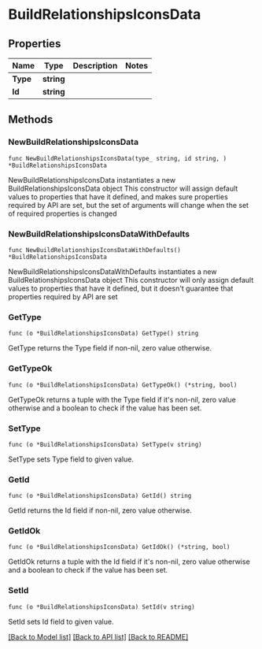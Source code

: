# BuildRelationshipsIconsData

## Properties

Name | Type | Description | Notes
------------ | ------------- | ------------- | -------------
**Type** | **string** |  | 
**Id** | **string** |  | 

## Methods

### NewBuildRelationshipsIconsData

`func NewBuildRelationshipsIconsData(type_ string, id string, ) *BuildRelationshipsIconsData`

NewBuildRelationshipsIconsData instantiates a new BuildRelationshipsIconsData object
This constructor will assign default values to properties that have it defined,
and makes sure properties required by API are set, but the set of arguments
will change when the set of required properties is changed

### NewBuildRelationshipsIconsDataWithDefaults

`func NewBuildRelationshipsIconsDataWithDefaults() *BuildRelationshipsIconsData`

NewBuildRelationshipsIconsDataWithDefaults instantiates a new BuildRelationshipsIconsData object
This constructor will only assign default values to properties that have it defined,
but it doesn't guarantee that properties required by API are set

### GetType

`func (o *BuildRelationshipsIconsData) GetType() string`

GetType returns the Type field if non-nil, zero value otherwise.

### GetTypeOk

`func (o *BuildRelationshipsIconsData) GetTypeOk() (*string, bool)`

GetTypeOk returns a tuple with the Type field if it's non-nil, zero value otherwise
and a boolean to check if the value has been set.

### SetType

`func (o *BuildRelationshipsIconsData) SetType(v string)`

SetType sets Type field to given value.


### GetId

`func (o *BuildRelationshipsIconsData) GetId() string`

GetId returns the Id field if non-nil, zero value otherwise.

### GetIdOk

`func (o *BuildRelationshipsIconsData) GetIdOk() (*string, bool)`

GetIdOk returns a tuple with the Id field if it's non-nil, zero value otherwise
and a boolean to check if the value has been set.

### SetId

`func (o *BuildRelationshipsIconsData) SetId(v string)`

SetId sets Id field to given value.



[[Back to Model list]](../README.md#documentation-for-models) [[Back to API list]](../README.md#documentation-for-api-endpoints) [[Back to README]](../README.md)


